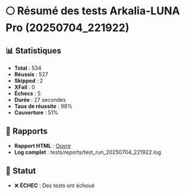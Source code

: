 # 🌕 Résumé des tests Arkalia-LUNA Pro (20250704_221922)

## 📊 Statistiques
- **Total** : 534
- **Réussis** : 527
- **Skipped** : 2
- **XFail** : 0
- **Échecs** : 5
- **Durée** : 27 secondes
- **Taux de réussite** : 98%
- **Couverture** : 51%

## 📁 Rapports
- **Rapport HTML** : [Ouvrir](file:///Volumes/T7/devstation/cursor/arkalia-luna-pro/htmlcov/index.html)
- **Log complet** : tests/reports/test_run_20250704_221922.log

## 🎯 Statut
- ❌ **ÉCHEC** : Des tests ont échoué
